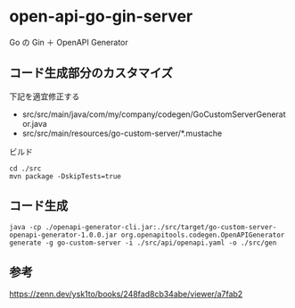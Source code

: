 <!-- VSCode:Ctrl+k, v -->
# open-api-go-gin-server
Go の Gin ＋ OpenAPI Generator 

## コード生成部分のカスタマイズ

下記を適宜修正する

- src/src/main/java/com/my/company/codegen/GoCustomServerGenerator.java
- src/src/main/resources/go-custom-server/*.mustache

ビルド
```shell
cd ./src
mvn package -DskipTests=true
```


## コード生成

```shell
java -cp ./openapi-generator-cli.jar:./src/target/go-custom-server-openapi-generator-1.0.0.jar org.openapitools.codegen.OpenAPIGenerator generate -g go-custom-server -i ./src/api/openapi.yaml -o ./src/gen
```

## 参考
https://zenn.dev/ysk1to/books/248fad8cb34abe/viewer/a7fab2
